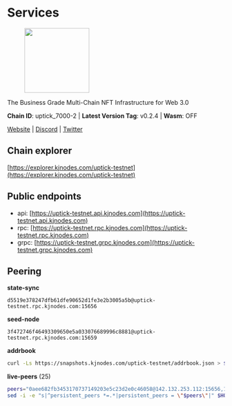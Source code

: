 # Services

<figure><img src="https://raw.githubusercontent.com/kj89/testnet_manuals/main/pingpub/logos/uptick.png" width="150" alt=""><figcaption></figcaption></figure>

The Business Grade Multi-Chain NFT Infrastructure for Web 3.0

**Chain ID**: uptick_7000-2 | **Latest Version Tag**: v0.2.4 | **Wasm**: OFF

[Website](https://uptick.network) | [Discord](https://discord.gg/UzeHS7fu5H) | [Twitter](https://twitter.com/uptickproject)


## Chain explorer
[https://explorer.kjnodes.com/uptick-testnet](https://explorer.kjnodes.com/uptick-testnet)

## Public endpoints

* api: [https://uptick-testnet.api.kjnodes.com](https://uptick-testnet.api.kjnodes.com)
* rpc: [https://uptick-testnet.rpc.kjnodes.com](https://uptick-testnet.rpc.kjnodes.com)
* grpc: [https://uptick-testnet.grpc.kjnodes.com](https://uptick-testnet.grpc.kjnodes.com)

## Peering

**state-sync**

```text
d5519e378247dfb61dfe90652d1fe3e2b3005a5b@uptick-testnet.rpc.kjnodes.com:15656
```

**seed-node**

```text
3f472746f46493309650e5a033076689996c8881@uptick-testnet.rpc.kjnodes.com:15659
```

**addrbook**
```bash
curl -Ls https://snapshots.kjnodes.com/uptick-testnet/addrbook.json > $HOME/.uptickd/config/addrbook.json
```

**live-peers** (25)
```bash
peers="0aee682fb3453170737149203e5c23d2e0c46058@142.132.253.112:15656,1c66685cbf5c8dc0a739eb57c896d35eb2eed17c@141.94.139.233:28656,883d6557bef1bae68c4fb569078caf0cf4c45bdd@142.132.202.50:26651,eb5a3112a64944e2bd701ff8aa99ab95209c6310@185.198.27.110:26656,7a4f1c0baa2ff31c02163fb658c4eb8d119193c7@95.214.52.173:26656,2298edffe9306e4d9370233c1d29dab567829095@144.91.78.28:26656,75aa14851ff12bd4825fe5679958dc278086e2b9@95.216.14.72:34656,d8777278648d8fc93800692a8b96a7f104df4f9a@194.163.135.127:26656,6b5375296e81501b0db0a34a7a04f39520400214@65.108.45.200:27565,b9e0210809b9dfc9cd299c6e83116d7fa45c6e27@65.109.68.93:46656,d5519e378247dfb61dfe90652d1fe3e2b3005a5b@65.109.68.190:15656,b14b4e3a46180eccf00d816aed5338db925e2237@185.225.191.149:26656,0afb5ce897e69eec34fb32bf87f4a2f93f79e0b3@65.109.65.210:30656,20aaf646f9c766a8b81d838554ba6e593122ed1f@46.4.122.236:36656,50e92c60d1b8c6681044778d74caaeef51a26ddd@94.130.207.215:15656,0fcdc6af694d5b9995340549e5ce444dc96de3e0@195.201.197.4:15656,70c19420bb2d40c5a6c3466c69ead6e0877b9cc7@45.85.250.108:26656,2763c95b0c9b0b31c312b06d6ae6887968fb9830@194.163.154.224:26656,6af07daddb8a57c01d05d8c0894f8293a41090d0@185.245.183.122:26656,453aff3405698476967251ee253a03bedf4f0dce@178.211.139.124:15656,b9d3fe835ded0b93c39befad43fb3c4964ae740f@91.195.101.100:26656,962d620d21ce5caba3e765501dd9b309cfac234f@78.31.64.11:26356,3666c65e99775b8149396fd5c781dec6a29fb13b@75.119.144.48:31656,07df6fd3f41c4bda761931831439ab248eb3dae4@91.223.3.190:55056,f06b6a57001440bf3507ba2f09a3010f6d50080b@135.181.133.37:29656"
sed -i -e "s|^persistent_peers *=.*|persistent_peers = \"$peers\"|" $HOME/.uptickd/config/config.toml
```
